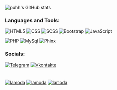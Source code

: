 ![puhh's GitHub stats](https://github-readme-stats.vercel.app/api?username=puhh1&show_icons=true&theme=dark)

### Languages and Tools:
![HTML5](https://img.shields.io/badge/-HTML5-090909?style=for-the-badge&logo=HTML5)
![CSS](https://img.shields.io/badge/-CSS-090909?style=for-the-badge)
![SCSS](https://img.shields.io/badge/-SCSS-090909?style=for-the-badge&logo=SCSS)
![Bootstrap](https://img.shields.io/badge/-Bootstrap-090909?style=for-the-badge&logo=Bootstrap)
![JavaScript](https://img.shields.io/badge/-JavaScript-090909?style=for-the-badge&logo=JavaScript)

![PHP](https://img.shields.io/badge/-PHP-090909?style=for-the-badge&logo=PHP)
![MySql](https://img.shields.io/badge/-MySql-090909?style=for-the-badge&logo=MySql)
![Phinx](https://img.shields.io/badge/-Phinx-090909?style=for-the-badge&logo=Phinx)

### Socials:
[![Telegram](https://img.shields.io/badge/-Telegram-090909?style=for-the-badge&logo=telegram&logoColor=27A0D9)](https://t.me/puhh1)
[![Vkontakte](https://img.shields.io/badge/-Vkontakte-090909?style=for-the-badge&logo=Vk&logoColor=4F7DB3)](https://vk.com/rainyard)
#

[![lamoda](https://github-readme-stats.vercel.app/api/pin/?username=ToltekPlus&repo=lamoda&theme=dark)](https://github.com/puhh1/lamoda)
[![lamoda](https://github-readme-stats.vercel.app/api/pin/?username=ToltekPlus&repo=steam&theme=dark)](https://github.com/puhh1/Steam)
[![lamoda](https://github-readme-stats.vercel.app/api/pin/?username=ToltekPlus&repo=steam&theme=dark)](https://github.com/puhh1/boss_game)